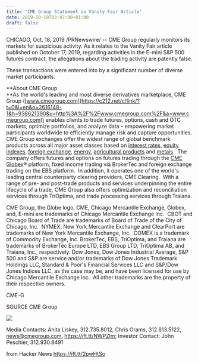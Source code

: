 ```yaml
---
title: 'CME Group Statement on Vanity Fair Article'
date: 2019-10-19T03:47:00+01:00
draft: false
---
```


CHICAGO, Oct. 18, 2019 /PRNewswire/ -- CME Group regularly monitors its markets for suspicious activity. As it relates to the Vanity Fair article published on October 17, 2019, regarding activities in the E-mini S&P 500 futures contract, the allegations about the trading activity are patently false.

These transactions were entered into by a significant number of diverse market participants.

**About CME Group  
**As the world's leading and most diverse derivatives marketplace, CME Group ([www.cmegroup.com](https://c212.net/c/link/?t=0&l=en&o=2616148-1&h=938621390&u=http%3A%2F%2Fwww.cmegroup.com%2F&a=www.cmegroup.com)) enables clients to trade futures, options, cash and OTC markets, optimize portfolios, and analyze data – empowering market participants worldwide to efficiently manage risk and capture opportunities. CME Group exchanges offer the widest range of global benchmark products across all major asset classes based on [interest rates](https://c212.net/c/link/?t=0&l=en&o=2616148-1&h=2680331545&u=http%3A%2F%2Fwww.cmegroup.com%2Ftrading%2Finterest-rates%2Findex.html&a=interest+rates), [equity indexes](https://c212.net/c/link/?t=0&l=en&o=2616148-1&h=3040592159&u=http%3A%2F%2Fwww.cmegroup.com%2Ftrading%2Fequity-index%2Findex.html&a=equity+indexes), [foreign exchange](https://c212.net/c/link/?t=0&l=en&o=2616148-1&h=4158977248&u=http%3A%2F%2Fwww.cmegroup.com%2Ftrading%2Ffx%2F&a=foreign+exchange), [energy](https://c212.net/c/link/?t=0&l=en&o=2616148-1&h=1714954705&u=http%3A%2F%2Fwww.cmegroup.com%2Ftrading%2Fenergy%2F&a=energy), [agricultural products](https://c212.net/c/link/?t=0&l=en&o=2616148-1&h=3878046171&u=http%3A%2F%2Fwww.cmegroup.com%2Ftrading%2Fagricultural%2F&a=agricultural+products) and [metals](https://c212.net/c/link/?t=0&l=en&o=2616148-1&h=1027456386&u=http%3A%2F%2Fwww.cmegroup.com%2Ftrading%2Fmetals%2F&a=metals).  The company offers futures and options on futures trading through the [CME Globex](https://c212.net/c/link/?t=0&l=en&o=2616148-1&h=1375439824&u=http%3A%2F%2Fwww.cmegroup.com%2Fglobex%2Findex.html&a=CME+Globex)® platform, fixed income trading via BrokerTec and foreign exchange trading on the EBS platform.  In addition, it operates one of the world's leading central counterparty clearing providers, CME Clearing.  With a range of pre- and post-trade products and services underpinning the entire lifecycle of a trade, CME Group also offers optimization and reconciliation services through TriOptima, and trade processing services through Traiana.

CME Group, the Globe logo, CME, Chicago Mercantile Exchange, Globex, and, E-mini are trademarks of Chicago Mercantile Exchange Inc.  CBOT and Chicago Board of Trade are trademarks of Board of Trade of the City of Chicago, Inc.  NYMEX, New York Mercantile Exchange and ClearPort are trademarks of New York Mercantile Exchange, Inc.  COMEX is a trademark of Commodity Exchange, Inc. BrokerTec, EBS, TriOptima, and Traiana are trademarks of BrokerTec Europe LTD, EBS Group LTD, TriOptima AB, and Traiana, Inc., respectively. Dow Jones, Dow Jones Industrial Average, S&P 500 and S&P are service and/or trademarks of Dow Jones Trademark Holdings LLC, Standard & Poor's Financial Services LLC and S&P/Dow Jones Indices LLC, as the case may be, and have been licensed for use by Chicago Mercantile Exchange Inc.  All other trademarks are the property of their respective owners. 

CME-G

SOURCE CME Group

![](https://rt.prnewswire.com/rt.gif?NewsItemId=AQ09323&Transmission_Id=201910182051PR_NEWS_USPR_____AQ09323&DateId=20191018)

Media Contacts: Anita Liskey, 312.735.8012, Chris Grams, 312.813.5122, news@cmegroup.com, https://ift.tt/NWPZlm; Investor Contact: John Peschier, 312.930.8491

  
  
from Hacker News https://ift.tt/2pwHtSo